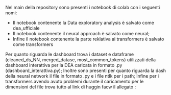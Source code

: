 
Nel main della repository sono presenti i notebook di colab con i seguenti nomi:
- Il notebook contenente la Data exploratory analysis è salvato come dea_ufficiale
- Il notebook contenente il neural approach è salvato come neural;
- Infine il notebook contenente la parte reklativa ai transformers è salvato come transformers

Per quanto riguarda le dashboard trova i dataset e dataframe (cleaned_ds_NN, merged_datase, most_common_tokens) utilizzati della dashboard interattiva per la DEA caricata in formato .py (dashboard_interattiva.py);
Inoltre sono presenti per quanto riguarda la dash della neural network il file in formato .py e i file ntlk per i path;
Infine per i transformers avendo avuto problemi durante il caricamento per le dimensioni del file trova tutto al link di huggin facw il allegato : 

